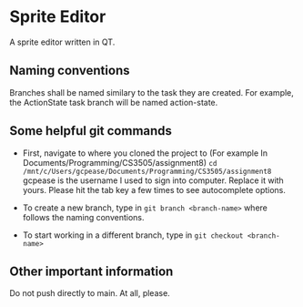 # Sprite Editor
A sprite editor written in QT.

## Naming conventions
Branches shall be named similary to the task they are created.  For example, the ActionState task branch will be named action-state.

## Some helpful git commands
- First, navigate to where you cloned the project to (For example In Documents/Programming/CS3505/assignment8)
`cd /mnt/c/Users/gcpease/Documents/Programming/CS3505/assignment8` gcpease is the username I used to sign into computer. Replace it with yours. Please hit the tab key a few times to see autocomplete options.

- To create a new branch, type in
`git branch <branch-name>` where <branch-name> follows the naming conventions.

- To start working in a different branch, type in
  `git checkout <branch-name>`
  
## Other important information
  Do not push directly to main. At all, please.


